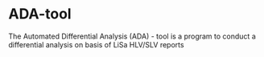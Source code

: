 # ADA-tool
The Automated Differential Analysis (ADA) - tool is a program to conduct a differential analysis on basis of LiSa HLV/SLV reports

